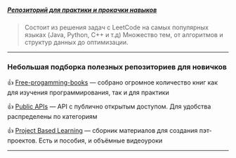 


##### [Репозиторий для практики и прокачки навыков](https://github.com/haoel/leetcode?tab=readme-ov-file)
>Состоит из решения задач с LeetCode на самых популярных языках (Java, Python, C++ и т.д) Множество тем, от алгоритмов и структур данных до оптимизации.

---
### Небольшая подборка полезных репозиториев для новичков

👍 [Free-progamming-books](https://github.com/EbookFoundation/free-programming-books?tab=readme-ov-file) — собрано огромное количество книг как для изучения программирования, так и для практики

👍 [Public APIs](https://github.com/public-apis/public-apis) — API с публично открытым доступом. Для удобства распределены по категориям

👍 [Project Based Learning](https://github.com/practical-tutorials/project-based-learning) — сборник материалов для создания пэт-проектов. Есть и пособия, и объёмные видеоуроки

---



